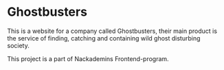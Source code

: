 # Ghostbusters

This is a website for a company called Ghostbusters, their main product is the service of finding, catching and containing wild ghost disturbing society.

This project is a part of Nackademins Frontend-program.
